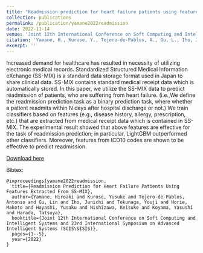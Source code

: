 ```yaml
---
title: "Readmission prediction for heart failure patients using features extracted from SS-MIX"
collection: publications
permalink: /publication/yamane2022readmission
date: 2022-11-14
venue: 'Joint 12th International Conference on Soft Computing and Intelligent Systems and 23rd International Symposium on Advanced Intelligent Systems'
citation: 'Yamane, H., Kurose, Y., Tejero-de-Pablos, A., Gu, L., Iho, J., Tokunaga, Y., Horie, M., Hayashi, Y., Nishizawa, K., Koyama, Y., & Tatsuya, H. (2022). Readmission prediction for heart failure patients using features extracted from SS-MIX. Joint 12th International Conference on Soft Computing and Intelligent Systems and 23rd International Symposium on Advanced Intelligent Systems (SCIS&ISIS).'
excerpt: ''
---
```

Increased demand for healthcare has resulted in necessity of utilizing electronic medical records. Standardized Structured Medical Information eXchange (SS-MIX) is a standard data storage format used in Japan to share clinical data. SS-MIX contains standard medical receipt data which is automatically stored. In this paper, we utilize the SS-MIX data to predict readmission of patients, who are suffering from heart failure. (i.e.,We define the readmission prediction task as a binary prediction task, where whether a patient readmits within N days after hospital discharge or not.) We train classifiers based on features (e.g., disease history, allergy, prescription, etc.) that are extracted from medical receipt data which is contained in SS-MIX. The experimental result showed that above features are effective for the task of readmission prediction; in particular, LightGBM outperformed other classifiers. Moreover, features from ICD10 codes are shown to be effective to predict readmission.

[Download here](https://ieeexplore.ieee.org/abstract/document/10001907)

Bibtex:
```
@inproceedings{yamane2022readmission,
  title={Readmission Prediction for Heart Failure Patients Using Features Extracted From SS-MIX},
  author={Yamane, Hiroaki and Kurose, Yusuke and Tejero-de-Pablos, Antonio and Gu, Lin and Iho, Junichi and Tokunaga, Youji and Horie, Makoto and Hayashi, Yusaku and Nishizawa, Keisuke and Koyama, Yasushi and Harada, Tatsuya},
  booktitle={Joint 12th International Conference on Soft Computing and Intelligent Systems and 23rd International Symposium on Advanced Intelligent Systems (SCIS\&ISIS)},
  pages={1--5},
  year={2022}
}
```

